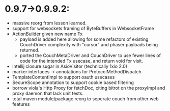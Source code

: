 

0.9.7->0.9.9.2:
===

* massive reorg from lesson learned. 
* support for websockets framing of ByteBuffers in WebsocketFrame
* ActionBuilder given new name Tx
    * payload is added here allowing for some refactors of existing CouchDriver complexity with "cursor" and phaser payloads being returned.
    * ported the CouchMetaDriver and CouchDriver to use fewer lines of code for the intended Tx usecase, and return void for visit.
* intellij closure sugar in AsioVisitor (technically 1xio 2.0)
* marker interfaces -> annotations for ProtocolMethodDispatch
* TemplateContentImpl to support oauth usecases
* SecureScope annotation to support cookie based filtering
* borrow viola's Http Proxy for fetchDoc, citing bitrot on the proxyImpl and proxy daemon that lack unit tests.
* total maven module/package reorg to seperate couch from other web features 